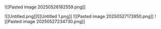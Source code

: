 
![[Pasted image 20250526182559.png]]

![[Untitled.png]]![[Untitled 1.png]]
![[Pasted image 20250527173950.png]]
![[Pasted image 20250527234730.png]]
